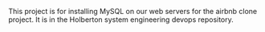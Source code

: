 This project is for installing MySQL on our web servers for the airbnb clone project. It is in the Holberton system engineering devops repository.
